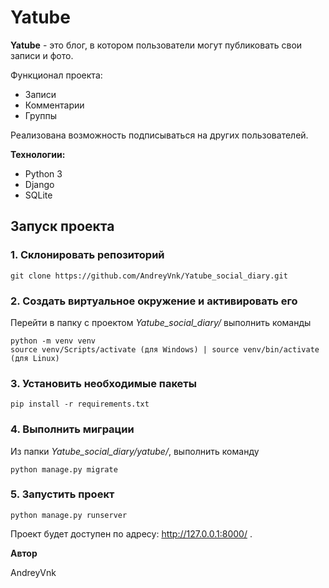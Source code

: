 # Yatube

**Yatube** - это блог, в котором пользователи могут публиковать свои записи и фото.

Функционал проекта:

- Записи
- Комментарии
- Группы

Реализована возможность подписываться на других пользователей.

**Технологии:**

* Python 3
* Django
* SQLite

## Запуск проекта ##
### 1. Склонировать репозиторий
```
git clone https://github.com/AndreyVnk/Yatube_social_diary.git
```

### 2. Создать виртуальное окружение и активировать его
Перейти в папку с проектом _Yatube_social_diary/_ выполнить команды
```
python -m venv venv
source venv/Scripts/activate (для Windows) | source venv/bin/activate (для Linux)
```

### 3. Установить необходимые пакеты
```
pip install -r requirements.txt
```
### 4. Выполнить миграции
Из папки *Yatube_social_diary/yatube/*, выполнить команду
```
python manage.py migrate
```
### 5. Запустить проект
```
python manage.py runserver
```
Проект будет доступен по адресу: http://127.0.0.1:8000/ .

**Автор**

AndreyVnk
